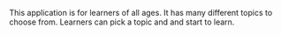 This application is for learners of all ages. It has many different topics to choose from. Learners can pick a topic and and start to learn. 